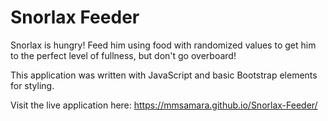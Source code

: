 # Snorlax Feeder

Snorlax is hungry! Feed him using food with randomized values to get him to the perfect level of fullness, but don't go overboard!

This application was written with JavaScript and basic Bootstrap elements for styling. 

Visit the live application here: <a href="https://mmsamara.github.io/Snorlax-Feeder/" target="_blank">https://mmsamara.github.io/Snorlax-Feeder/</a>
